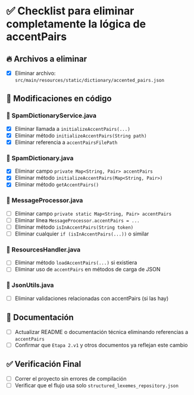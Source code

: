 # ✅ Checklist para eliminar completamente la lógica de accentPairs

## 🔥 Archivos a eliminar
- [x] Eliminar archivo: `src/main/resources/static/dictionary/accented_pairs.json`

## 🧼 Modificaciones en código

### 📄 SpamDictionaryService.java
- [x] Eliminar llamada a `initializeAccentPairs(...)`
- [x] Eliminar método `initializeAccentPairs(String path)`
- [x] Eliminar referencia a `accentPairsFilePath`

### 📄 SpamDictionary.java
- [x] Eliminar campo `private Map<String, Pair> accentPairs`
- [x] Eliminar método `initializeAccentPairs(Map<String, Pair>)`
- [x] Eliminar método `getAccentPairs()`

### 📄 MessageProcessor.java
- [ ] Eliminar campo `private static Map<String, Pair> accentPairs`
- [ ] Eliminar línea `MessageProcessor.accentPairs = ...`
- [ ] Eliminar método `isInAccentPairs(String token)`
- [ ] Eliminar cualquier `if (isInAccentPairs(...))` o similar

### 📄 ResourcesHandler.java
- [ ] Eliminar método `loadAccentPairs(...)` si existiera
- [ ] Eliminar uso de `accentPairs` en métodos de carga de JSON

### 📄 JsonUtils.java
- [ ] Eliminar validaciones relacionadas con accentPairs (si las hay)

## 📝 Documentación
- [ ] Actualizar README o documentación técnica eliminando referencias a `accentPairs`
- [ ] Confirmar que `Etapa 2.v1` y otros documentos ya reflejan este cambio

## ✅ Verificación Final
- [ ] Correr el proyecto sin errores de compilación
- [ ] Verificar que el flujo usa solo `structured_lexemes_repository.json`
